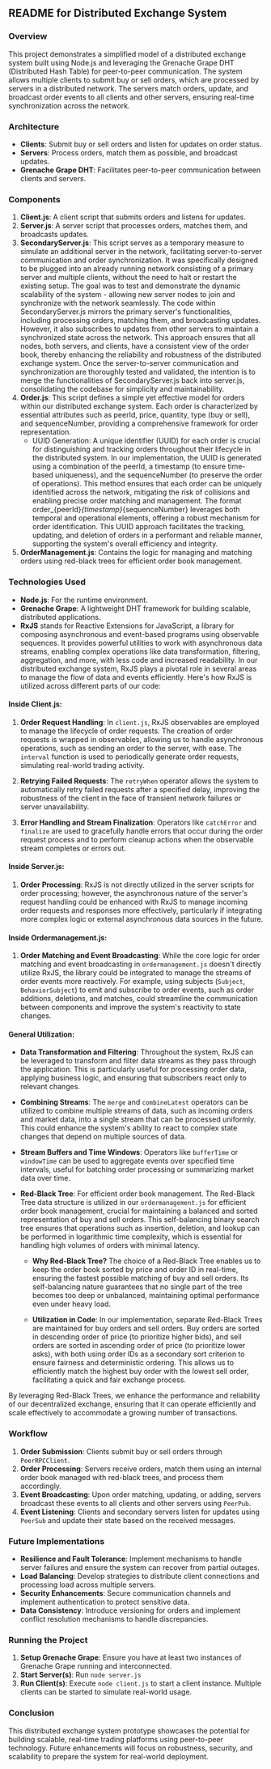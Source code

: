 ## README for Distributed Exchange System

### Overview

This project demonstrates a simplified model of a distributed exchange system built using Node.js and leveraging the Grenache Grape DHT (Distributed Hash Table) for peer-to-peer communication. The system allows multiple clients to submit buy or sell orders, which are processed by servers in a distributed network. The servers match orders, update, and broadcast order events to all clients and other servers, ensuring real-time synchronization across the network.

### Architecture

- **Clients**: Submit buy or sell orders and listen for updates on order status.
- **Servers**: Process orders, match them as possible, and broadcast updates.
- **Grenache Grape DHT**: Facilitates peer-to-peer communication between clients and servers.

### Components

1. **Client.js**: A client script that submits orders and listens for updates.
2. **Server.js**: A server script that processes orders, matches them, and broadcasts updates.
3. **SecondaryServer.js**: This script serves as a temporary measure to simulate an additional server in the network, facilitating server-to-server communication and order synchronization. It was specifically designed to be plugged into an already running network consisting of a primary server and multiple clients, without the need to halt or restart the existing setup. The goal was to test and demonstrate the dynamic scalability of the system - allowing new server nodes to join and synchronize with the network seamlessly. The code within SecondaryServer.js mirrors the primary server's functionalities, including processing orders, matching them, and broadcasting updates. However, it also subscribes to updates from other servers to maintain a synchronized state across the network. This approach ensures that all nodes, both servers, and clients, have a consistent view of the order book, thereby enhancing the reliability and robustness of the distributed exchange system. Once the server-to-server communication and synchronization are thoroughly tested and validated, the intention is to merge the functionalities of SecondaryServer.js back into server.js, consolidating the codebase for simplicity and maintainability.
4. **Order.js**: This script defines a simple yet effective model for orders within our distributed exchange system. Each order is characterized by essential attributes such as peerId, price, quantity, type (buy or sell), and sequenceNumber, providing a comprehensive framework for order representation.
    * UUID Generation: A unique identifier (UUID) for each order is crucial for distinguishing and tracking orders throughout their lifecycle in the distributed system. In our implementation, the UUID is generated using a combination of the peerId, a timestamp (to ensure time-based uniqueness), and the sequenceNumber (to preserve the order of operations). This method ensures that each order can be uniquely identified across the network, mitigating the risk of collisions and enabling precise order matching and management. The format order_{peerId}_{timestamp}_{sequenceNumber} leverages both temporal and operational elements, offering a robust mechanism for order identification. This UUID approach facilitates the tracking, updating, and deletion of orders in a performant and reliable manner, supporting the system's overall efficiency and integrity.
6. **OrderManagement.js**: Contains the logic for managing and matching orders using red-black trees for efficient order book management.

### Technologies Used

- **Node.js**: For the runtime environment.
- **Grenache Grape**: A lightweight DHT framework for building scalable, distributed applications.
- **RxJS** stands for Reactive Extensions for JavaScript, a library for composing asynchronous and event-based programs using observable sequences. It provides powerful utilities to work with asynchronous data streams, enabling complex operations like data transformation, filtering, aggregation, and more, with less code and increased readability. In our distributed exchange system, RxJS plays a pivotal role in several areas to manage the flow of data and events efficiently. Here's how RxJS is utilized across different parts of our code:

#### Inside Client.js:

1. **Order Request Handling**: In `client.js`, RxJS observables are employed to manage the lifecycle of order requests. The creation of order requests is wrapped in observables, allowing us to handle asynchronous operations, such as sending an order to the server, with ease. The `interval` function is used to periodically generate order requests, simulating real-world trading activity.

2. **Retrying Failed Requests**: The `retryWhen` operator allows the system to automatically retry failed requests after a specified delay, improving the robustness of the client in the face of transient network failures or server unavailability.

3. **Error Handling and Stream Finalization**: Operators like `catchError` and `finalize` are used to gracefully handle errors that occur during the order request process and to perform cleanup actions when the observable stream completes or errors out.

#### Inside Server.js:

1. **Order Processing**: RxJS is not directly utilized in the server scripts for order processing; however, the asynchronous nature of the server's request handling could be enhanced with RxJS to manage incoming order requests and responses more effectively, particularly if integrating more complex logic or external asynchronous data sources in the future.

#### Inside Ordermanagement.js:

1. **Order Matching and Event Broadcasting**: While the core logic for order matching and event broadcasting in `ordermanagement.js` doesn't directly utilize RxJS, the library could be integrated to manage the streams of order events more reactively. For example, using subjects (`Subject`, `BehaviorSubject`) to emit and subscribe to order events, such as order additions, deletions, and matches, could streamline the communication between components and improve the system's reactivity to state changes.

#### General Utilization:

- **Data Transformation and Filtering**: Throughout the system, RxJS can be leveraged to transform and filter data streams as they pass through the application. This is particularly useful for processing order data, applying business logic, and ensuring that subscribers react only to relevant changes.

- **Combining Streams**: The `merge` and `combineLatest` operators can be utilized to combine multiple streams of data, such as incoming orders and market data, into a single stream that can be processed uniformly. This could enhance the system's ability to react to complex state changes that depend on multiple sources of data.

- **Stream Buffers and Time Windows**: Operators like `bufferTime` or `windowTime` can be used to aggregate events over specified time intervals, useful for batching order processing or summarizing market data over time.

- **Red-Black Tree**: For efficient order book management. The Red-Black Tree data structure is utilized in our `ordermanagement.js` for efficient order book management, crucial for maintaining a balanced and sorted representation of buy and sell orders. This self-balancing binary search tree ensures that operations such as insertion, deletion, and lookup can be performed in logarithmic time complexity, which is essential for handling high volumes of orders with minimal latency.

    - **Why Red-Black Tree?** The choice of a Red-Black Tree enables us to keep the order book sorted by price and order ID in real-time, ensuring the fastest possible matching of buy and sell orders. Its self-balancing nature guarantees that no single part of the tree becomes too deep or unbalanced, maintaining optimal performance even under heavy load.

    - **Utilization in Code**: In our implementation, separate Red-Black Trees are maintained for buy orders and sell orders. Buy orders are sorted in descending order of price (to prioritize higher bids), and sell orders are sorted in ascending order of price (to prioritize lower asks), with both using order IDs as a secondary sort criterion to ensure fairness and deterministic ordering. This allows us to efficiently match the highest buy order with the lowest sell order, facilitating a quick and fair exchange process.

By leveraging Red-Black Trees, we enhance the performance and reliability of our decentralized exchange, ensuring that it can operate efficiently and scale effectively to accommodate a growing number of transactions.

### Workflow

1. **Order Submission**: Clients submit buy or sell orders through `PeerRPCClient`.
2. **Order Processing**: Servers receive orders, match them using an internal order book managed with red-black trees, and process them accordingly.
3. **Event Broadcasting**: Upon order matching, updating, or adding, servers broadcast these events to all clients and other servers using `PeerPub`.
4. **Event Listening**: Clients and secondary servers listen for updates using `PeerSub` and update their state based on the received messages.

### Future Implementations

- **Resilience and Fault Tolerance**: Implement mechanisms to handle server failures and ensure the system can recover from partial outages.
- **Load Balancing**: Develop strategies to distribute client connections and processing load across multiple servers.
- **Security Enhancements**: Secure communication channels and implement authentication to protect sensitive data.
- **Data Consistency**: Introduce versioning for orders and implement conflict resolution mechanisms to handle discrepancies.

### Running the Project

1. **Setup Grenache Grape**: Ensure you have at least two instances of Grenache Grape running and interconnected.
2. **Start Server(s)**: Run `node server.js` 
3. **Run Client(s)**: Execute `node client.js` to start a client instance. Multiple clients can be started to simulate real-world usage.

### Conclusion

This distributed exchange system prototype showcases the potential for building scalable, real-time trading platforms using peer-to-peer technology. Future enhancements will focus on robustness, security, and scalability to prepare the system for real-world deployment.